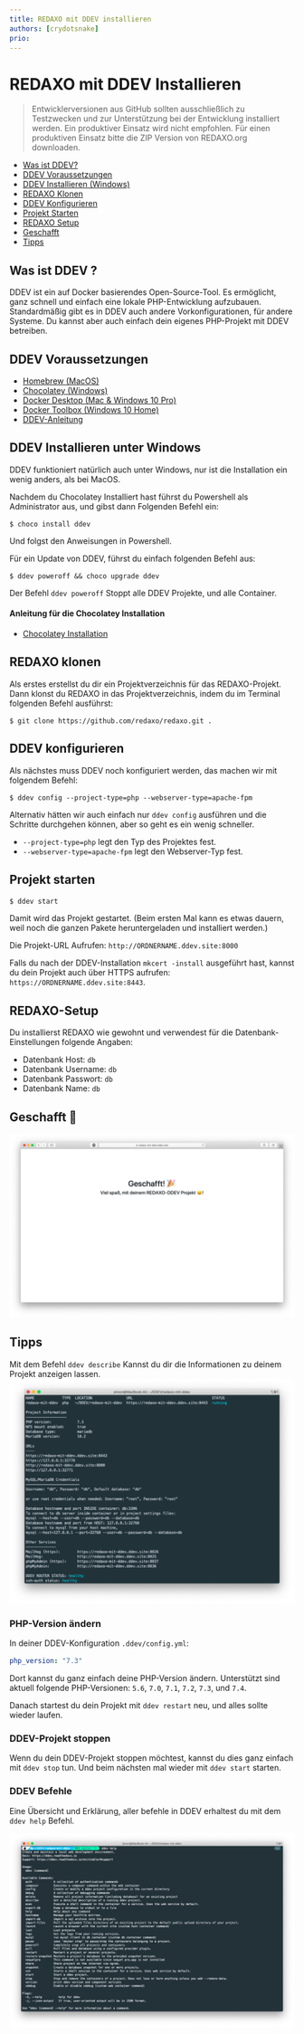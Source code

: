 ```yaml
---
title: REDAXO mit DDEV installieren
authors: [crydotsnake]
prio:
---
```


# REDAXO mit DDEV Installieren

> Entwicklerversionen aus GitHub sollten ausschließlich zu Testzwecken und zur Unterstützung bei der Entwicklung installiert werden. Ein produktiver Einsatz wird nicht empfohlen. Für einen produktiven Einsatz bitte die ZIP Version von REDAXO.org downloaden.

- [Was ist DDEV?](#was-ist-ddev)
- [DDEV Voraussetzungen](#ddev-voraussetzungen)
- [DDEV Installieren (Windows)](#ddev-installieren-windows)
- [REDAXO Klonen](#redaxo-klonen)
- [DDEV Konfigurieren](#ddev-konfigurieren)
- [Projekt Starten](#projekt-starten)
- [REDAXO Setup](#redaxo-setup)
- [Geschafft](#geschafft)
- [Tipps](#tipps)

<a name="was-ist-ddev"></a>
## Was ist DDEV ?

DDEV ist ein auf Docker basierendes Open-Source-Tool. Es ermöglicht, ganz schnell und einfach eine lokale PHP-Entwicklung aufzubauen. Standardmäßig gibt es in DDEV auch andere Vorkonfigurationen, für andere Systeme. Du kannst aber auch einfach dein eigenes PHP-Projekt mit DDEV betreiben.

<a name="ddev-voraussetzungen"></a>
## DDEV Voraussetzungen

- [Homebrew (MacOS)](https://brew.sh/index_de)
- [Chocolatey (Windows)](https://chocolatey.org/)
- [Docker Desktop (Mac & Windows 10 Pro)](https://www.docker.com/products/docker-desktop)
- [Docker Toolbox (Windows 10 Home)](https://github.com/docker/toolbox/releases)
- [DDEV-Anleitung](https://ddev.readthedocs.io/en/stable/)

<a name="ddev-installieren-windows"></a>
## DDEV Installieren unter Windows

DDEV funktioniert natürlich auch unter Windows, nur ist die Installation ein wenig anders, als bei MacOS.

Nachdem du Chocolatey Installiert hast führst du Powershell als Administrator aus, und gibst dann Folgenden Befehl ein:

    $ choco install ddev

Und folgst den Anweisungen in Powershell.

Für ein Update von DDEV, führst du einfach folgenden Befehl aus:

    $ ddev poweroff && choco upgrade ddev

Der Befehl `ddev poweroff` Stoppt alle DDEV Projekte, und alle Container.

#### Anleitung für die Chocolatey Installation
- [Chocolatey Installation](https://chocolatey.org/install)

<a name="redaxo-klonen"></a>
## REDAXO klonen

Als erstes erstellst du dir ein Projektverzeichnis für das REDAXO-Projekt. Dann klonst du REDAXO in das Projektverzeichnis, indem du im Terminal folgenden Befehl ausführst:

    $ git clone https://github.com/redaxo/redaxo.git .

<a name="ddev-konfigurieren"></a>
## DDEV konfigurieren

Als nächstes muss DDEV noch konfiguriert werden, das machen wir mit folgendem Befehl:

    $ ddev config --project-type=php --webserver-type=apache-fpm
  
Alternativ hätten wir auch einfach nur `ddev config` ausführen und die Schritte durchgehen können, aber so geht es ein wenig schneller.

- `--project-type=php` legt den Typ des Projektes fest.
- `--webserver-type=apache-fpm` legt den Webserver-Typ fest.

<a name="projekt-starten"></a>
## Projekt starten

    $ ddev start
  
Damit wird das Projekt gestartet. (Beim ersten Mal kann es etwas dauern, weil noch die ganzen Pakete heruntergeladen und installiert werden.)

Die Projekt-URL Aufrufen: `http://ORDNERNAME.ddev.site:8000`

Falls du nach der DDEV-Installation `mkcert -install` ausgeführt hast, kannst du dein Projekt auch über HTTPS aufrufen: `https://ORDNERNAME.ddev.site:8443`.

<a name="redaxo-setup"></a>
## REDAXO-Setup

Du installierst REDAXO wie gewohnt und verwendest für die Datenbank-Einstellungen folgende Angaben:

- Datenbank Host: `db`
- Datenbank Username: `db`
- Datenbank Passwort: `db`
- Datenbank Name: `db`

<a name="geschafft"></a>
## Geschafft 🎉

![Screenshot](https://raw.githubusercontent.com/FriendsOfREDAXO/tricks/master/screenshots/redaxo_ddev/redaxo_ddev_tada.png)

<a name="tipps"></a>
## Tipps

Mit dem Befehl `ddev describe` Kannst du dir die Informationen zu deinem Projekt anzeigen lassen.
![Screenshot](https://raw.githubusercontent.com/FriendsOfREDAXO/tricks/master/screenshots/redaxo_ddev/redaxo_ddev_projekt_infos.png)

### PHP-Version ändern

In deiner DDEV-Konfiguration `.ddev/config.yml`:

```yaml
php_version: "7.3"
```

Dort kannst du ganz einfach deine PHP-Version ändern. Unterstützt sind aktuell folgende PHP-Versionen: `5.6`, `7.0`, `7.1`, `7.2`, `7.3`, und `7.4`. 

Danach startest du dein Projekt mit `ddev restart` neu, und alles sollte wieder laufen.

### DDEV-Projekt stoppen

Wenn du dein DDEV-Projekt stoppen möchtest, kannst du dies ganz einfach mit `ddev stop` tun. Und beim nächsten mal wieder mit `ddev start` starten.

### DDEV Befehle

Eine Übersicht und Erklärung, aller befehle in DDEV erhaltest du mit dem `ddev help` Befehl.

![Screenshot](https://raw.githubusercontent.com/FriendsOfREDAXO/tricks/master/screenshots/redaxo_ddev/redaxo_ddev_commands.png)